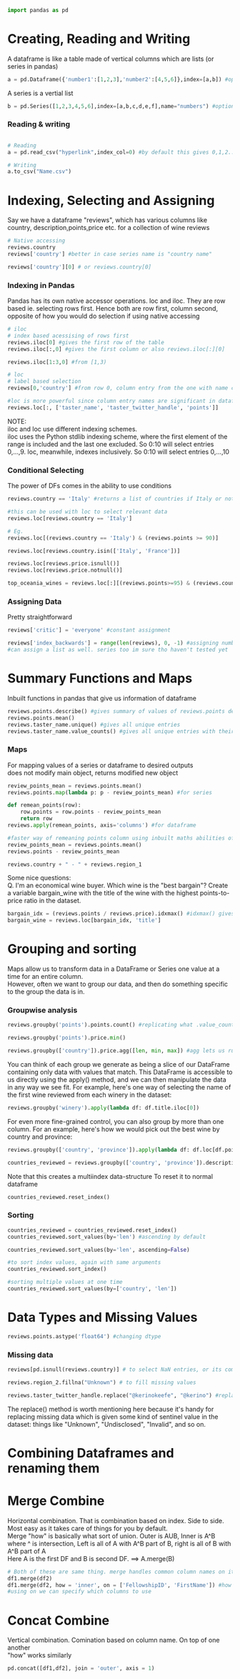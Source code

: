 ```python
import pandas as pd
```

# Creating, Reading and Writing

A dataframe is like a table made of vertical columns which are lists (or series in pandas)	
```python
a = pd.Dataframe({'number1':[1,2,3],'number2':[4,5,6]},index=[a,b]) #options in Dataframe

```
A series is a vertial list
```python
b = pd.Series([1,2,3,4,5,6],index=[a,b,c,d,e,f],name="numbers") #options in Series
```

### Reading & writing
```python

# Reading
a = pd.read_csv("hyperlink",index_col=0) #by default this gives 0,1,2... but with index_col we can specify which column from our data we want to choose

# Writing
a.to_csv("Name.csv")
```

# Indexing, Selecting and Assigning

Say we have a dataframe "reviews", which has various columns like country, description,points,price etc. for a collection of wine reviews

```python
# Native accessing
reviews.country
reviews['country'] #better in case series name is "country name"

reviews['country'][0] # or reviews.country[0]
```

### Indexing in Pandas
Pandas has its own native accessor operations. loc and iloc. They are row based ie. selecting rows first. Hence both are row first, column second, opposite of how you would do selection if using native accessing

```python
# iloc
# index based acessising of rows first
reviews.iloc[0] #gives the first row of the table
reviews.iloc[:,0] #gives the first column or also reviews.iloc[:][0]

reviews.iloc[1:3,0] #from [1,3) 
```

```python
# loc
# label based selection
reviews[0,'country'] #from row 0, column entry from the one with name country

#loc is more powerful since column entry names are significant in dataframes, Eg.
reviews.loc[:, ['taster_name', 'taster_twitter_handle', 'points']]
```
NOTE:	
iloc and loc use different indexing schemes.	
iloc uses the Python stdlib indexing scheme, where the first element of the range is included and the last one excluded. So 0:10 will select entries 0,...,9. loc, meanwhile, indexes inclusively. So 0:10 will select entries 0,...,10

### Conditional Selecting
The power of DFs comes in the ability to use conditions
```python
reviews.country == 'Italy' #returns a list of countries if Italy or not according to index.

#this can be used with loc to select relevant data
reviews.loc[reviews.country == 'Italy']

# Eg.
reviews.loc[(reviews.country == 'Italy') & (reviews.points >= 90)]

reviews.loc[reviews.country.isin(['Italy', 'France'])]

reviews.loc[reviews.price.isnull()]
reviews.loc[reviews.price.notnull()]

top_oceania_wines = reviews.loc[:][(reviews.points>=95) & (reviews.country.isin(['Australia','New Zealand']))] #this gave the wrong answer when the conditions weren't in brackets
```

### Assigning Data
Pretty straightforward
```python
reviews['critic'] = 'everyone' #constant assignment

reviews['index_backwards'] = range(len(reviews), 0, -1) #assigning numbers
#can assign a list as well. series too im sure tho haven't tested yet
```
# Summary Functions and Maps
Inbuilt functions in pandas that give us information of dataframe
```python
reviews.points.describe() #gives summary of values of reviews.points depending on what datatype that series is
reviews.points.mean()
reviews.taster_name.unique() #gives all unique entries
reviews.taster_name.value_counts() #gives all unique entries with their number
```

### Maps
For mapping values of a series or dataframe to desired outputs		
does not modify main object, returns modified new object	
```python
review_points_mean = reviews.points.mean()
reviews.points.map(lambda p: p - review_points_mean) #for series

def remean_points(row):
    row.points = row.points - review_points_mean
    return row
reviews.apply(remean_points, axis='columns') #for dataframe

#faster way of remeaning points column using inbuilt maths abilities of series
review_points_mean = reviews.points.mean()
reviews.points - review_points_mean

reviews.country + " - " + reviews.region_1
```
Some nice questions:		
Q. I'm an economical wine buyer. Which wine is the "best bargain"? Create a variable bargain_wine with the title of the wine with the highest points-to-price ratio in the dataset.
```python
bargain_idx = (reviews.points / reviews.price).idxmax() #idxmax() gives the first occuring entry with max value of what idxmax() is applied on
bargain_wine = reviews.loc[bargain_idx, 'title']
```

# Grouping and sorting
Maps allow us to transform data in a DataFrame or Series one value at a time for an entire column. 	
However, often we want to group our data, and then do something specific to the group the data is in.		

### Groupwise analysis
```python
reviews.groupby('points').points.count() #replicating what .value_counts() does

reviews.groupby('points').price.min()

reviews.groupby(['country']).price.agg([len, min, max]) #agg lets us run different functions simultaneously
```
You can think of each group we generate as being a slice of our DataFrame containing only data with values that match. This DataFrame is accessible to us directly using the apply() method, and we can then manipulate the data in any way we see fit. For example, here's one way of selecting the name of the first wine reviewed from each winery in the dataset:
```python
reviews.groupby('winery').apply(lambda df: df.title.iloc[0])
```


For even more fine-grained control, you can also group by more than one column. For an example, here's how we would pick out the best wine by country and province:
```python
reviews.groupby(['country', 'province']).apply(lambda df: df.loc[df.points.idxmax()])

countries_reviewed = reviews.groupby(['country', 'province']).description.agg([len])
```
Note that this creates a multiindex data-structure
To reset it to normal dataframe 
```python
countries_reviewed.reset_index()
```

### Sorting
```python
countries_reviewed = countries_reviewed.reset_index()
countries_reviewed.sort_values(by='len') #ascending by default

countries_reviewed.sort_values(by='len', ascending=False)

#to sort index values, again with same arguments
countries_reviewed.sort_index()

#sorting multiple values at one time
countries_reviewed.sort_values(by=['country', 'len'])
```

# Data Types and Missing Values
```python
reviews.points.astype('float64') #changing dtype
```
### Missing data
```python
reviews[pd.isnull(reviews.country)] # to select NaN entries, or its companion pd.notnull()

reviews.region_2.fillna("Unknown") # to fill missing values

reviews.taster_twitter_handle.replace("@kerinokeefe", "@kerino") #replacing values
```
The replace() method is worth mentioning here because it's handy for replacing missing data which is given some kind of sentinel value in the dataset: things like "Unknown", "Undisclosed", "Invalid", and so on.

# Combining Dataframes and renaming them

# Merge Combine
Horizontal combination. That is combination based on index. Side to side. Most easy as it takes care of things for you by default.	
Merge "how" is basically what sort of union. Outer is AUB, Inner is A^B where ^ is intersection, Left is all of A with A^B part of B, right is all of B with A^B part of A	
Here A is the first DF and B is second DF. ==> A.merge(B)
```python
# Both of these are same thing. merge handles common column names on its own
df1.merge(df2)
df1.merge(df2, how = 'inner', on = ['FellowshipID', 'FirstName']) #how has inner,outer,left,right as options.
#using on we can specify which columns to use
```
# Concat Combine
Vertical combination. Comination based on column name. On top of one another	
"how" works similarly
```python
pd.concat([df1,df2], join = 'outer', axis = 1)
```











	





















